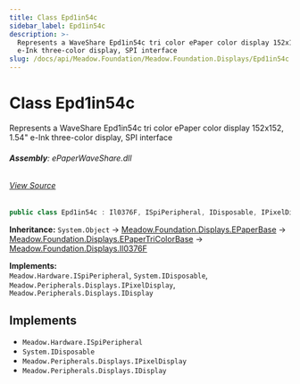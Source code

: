 ```yaml
---
title: Class Epd1in54c
sidebar_label: Epd1in54c
description: >-
  Represents a WaveShare Epd1in54c tri color ePaper color display 152x152, 1.54"
  e-Ink three-color display, SPI interface
slug: /docs/api/Meadow.Foundation/Meadow.Foundation.Displays/Epd1in54c
---
```

# Class Epd1in54c
Represents a WaveShare Epd1in54c tri color ePaper color display
152x152, 1.54" e-Ink three-color display, SPI interface

###### **Assembly**: ePaperWaveShare.dll
###### [View Source](https://github.com/WildernessLabs/Meadow.Foundation.git/blob/develop/Source/Meadow.Foundation.Peripherals/Displays.ePaperWaveShare/Driver/Drivers/Epd1in54c.cs#L9)
```csharp title="Declaration"
public class Epd1in54c : Il0376F, ISpiPeripheral, IDisposable, IPixelDisplay, IDisplay
```
**Inheritance:** `System.Object` -> [Meadow.Foundation.Displays.EPaperBase](../Meadow.Foundation.Displays/EPaperBase) -> [Meadow.Foundation.Displays.EPaperTriColorBase](../Meadow.Foundation.Displays/EPaperTriColorBase) -> [Meadow.Foundation.Displays.Il0376F](../Meadow.Foundation.Displays/Il0376F)

**Implements:**  
`Meadow.Hardware.ISpiPeripheral`, `System.IDisposable`, `Meadow.Peripherals.Displays.IPixelDisplay`, `Meadow.Peripherals.Displays.IDisplay`


## Implements

* `Meadow.Hardware.ISpiPeripheral`
* `System.IDisposable`
* `Meadow.Peripherals.Displays.IPixelDisplay`
* `Meadow.Peripherals.Displays.IDisplay`

